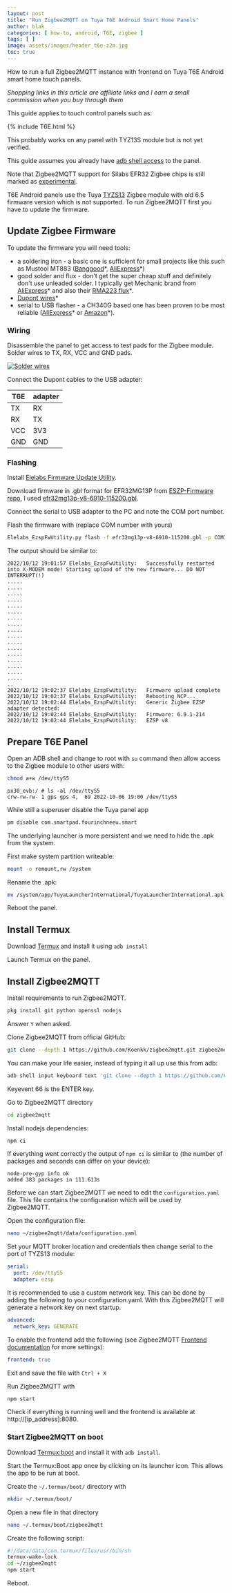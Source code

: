 ```yaml
---
layout: post
title: "Run Zigbee2MQTT on Tuya T6E Android Smart Home Panels"
author: blak
categories: [ how-to, android, T6E, zigbee ]
tags: [ ]
image: assets/images/header_t6e-z2m.jpg
toc: true
---
```


How to run a full Zigbee2MQTT instance with frontend on Tuya T6E Android smart home touch panels. 

_Shopping links in this article are affiliate links and I earn a small commission when you buy through them_

This guide applies to touch control panels such as:

{% include T6E.html %}

This probably works on any panel with TYZ13S module but is not yet verified.

This guide assumes you already have [adb shell access](t6e-sideload) to the panel.

Note that Zigbee2MQTT support for Silabs EFR32 Zigbee chips is still marked as [experimental](https://www.zigbee2mqtt.io/guide/adapters/#experimental).

T6E Android panels use the Tuya [TYZS13](https://developer.tuya.com/en/docs/iot/tyzs13-module-datasheet?id=K98u373pszqe3) Zigbee module with old 6.5 firmware version which is not supported. To run Zigbee2MQTT first you have to update the firmware.

## Update Zigbee Firmware

To update the firmware you will need tools:

* a soldering iron - a basic one is sufficient for small projects like this such as Mustool MT883 ([Banggood](https://www.banggood.com/custlink/Dv3YBFghm0)\*, [AliExpress](https://www.aliexpress.com/item/1005003539843276.html?aff_fcid=bfc3ff5d9e08469bbc0a27b48abefb38-1665604126976-03827-_DkSK3ar&tt=CPS_NORMAL&aff_fsk=_DkSK3ar&aff_platform=shareComponent-detail&sk=_DkSK3ar&aff_trace_key=bfc3ff5d9e08469bbc0a27b48abefb38-1665604126976-03827-_DkSK3ar&terminal_id=3f8c776975fd455ba956809c02d71a91&afSmartRedirect=y)*)
* good solder and flux - don't get the super cheap stuff and definitely don't use unleaded solder. I typically get Mechanic brand from [AliExpress](https://www.aliexpress.com/item/4001063085857.html?aff_fcid=930875f8ff774350942913f4eed19e02-1665604099892-08639-_DDoZ8Ej&tt=CPS_NORMAL&aff_fsk=_DDoZ8Ej&aff_platform=shareComponent-detail&sk=_DDoZ8Ej&aff_trace_key=930875f8ff774350942913f4eed19e02-1665604099892-08639-_DDoZ8Ej&terminal_id=3f8c776975fd455ba956809c02d71a91&afSmartRedirect=y)* and also their [RMA223 flux](https://www.aliexpress.com/item/4000105248849.html?aff_fcid=e52660eb2df0434c8175fb2d0b39ca98-1665604112941-05734-_DFchJSr&tt=CPS_NORMAL&aff_fsk=_DFchJSr&aff_platform=shareComponent-detail&sk=_DFchJSr&aff_trace_key=e52660eb2df0434c8175fb2d0b39ca98-1665604112941-05734-_DFchJSr&terminal_id=3f8c776975fd455ba956809c02d71a91&afSmartRedirect=y)*.
* [Dupont wires](https://www.aliexpress.com/item/32650156940.html?aff_fcid=b6c2226c97324da4ae9af87710a906f9-1665604388023-08919-_Dd2xp5D&tt=CPS_NORMAL&aff_fsk=_Dd2xp5D&aff_platform=shareComponent-detail&sk=_Dd2xp5D&aff_trace_key=b6c2226c97324da4ae9af87710a906f9-1665604388023-08919-_Dd2xp5D&terminal_id=3f8c776975fd455ba956809c02d71a91&afSmartRedirect=y)*
* serial to USB flasher - a CH340G based one has been proven to be most reliable ([AliExpress](https://www.aliexpress.com/item/32849030301.html?aff_fcid=4d06b084ef26417c90c096baf439f507-1665604369863-08882-_DCvTaG3&tt=CPS_NORMAL&aff_fsk=_DCvTaG3&aff_platform=shareComponent-detail&sk=_DCvTaG3&aff_trace_key=4d06b084ef26417c90c096baf439f507-1665604369863-08882-_DCvTaG3&terminal_id=3f8c776975fd455ba956809c02d71a91&afSmartRedirect=y)\* or [Amazon](https://amzn.to/3CvV5Pt)*).

### Wiring

Disassemble the panel to get access to test pads for the Zigbee module. Solder wires to TX, RX, VCC and GND pads.

[![Solder wires](/assets/images/t6e-z2m/wires.jpg)](/assets/images/t6e-z2m/wires.jpg)

Connect the Dupont cables to the USB adapter:

| T6E | adapter |
|---|---|
| TX | RX |
| RX | TX |
| VCC | 3V3 |
| GND | GND |

### Flashing

Install [Elelabs Firmware Update Utility](https://github.com/Elelabs/elelabs-zigbee-ezsp-utility#getting-started).

Download firmware in .gbl format for EFR32MG13P from [ESZP-Firmware repo](https://github.com/zha-ng/EZSP-Firmware/tree/master/Elelabs-ELU013), I used [efr32mg13p-v8-6910-115200.gbl](https://github.com/zha-ng/EZSP-Firmware/blob/master/Elelabs-ELU013/efr32mg13p-v8-6910-115200.gbl).

Connect the serial to USB adapter to the PC and note the COM port number.

Flash the firmware with (replace COM number with yours)

```bash
Elelabs_EzspFwUtility.py flash -f efr32mg13p-v8-6910-115200.gbl -p COM3
```

The output should be similar to:

```shellsession
2022/10/12 19:01:57 Elelabs_EzspFwUtility:   Successfully restarted into X-MODEM mode! Starting upload of the new firmware... DO NOT INTERRUPT(!)
.....
.....
.....
.....
.....
.....
.....
.....
.....
.....
.....
.....
.....
.....
.....
.....
.....
..
2022/10/12 19:02:37 Elelabs_EzspFwUtility:   Firmware upload complete
2022/10/12 19:02:37 Elelabs_EzspFwUtility:   Rebooting NCP...
2022/10/12 19:02:44 Elelabs_EzspFwUtility:   Generic Zigbee EZSP adapter detected:
2022/10/12 19:02:44 Elelabs_EzspFwUtility:   Firmware: 6.9.1-214
2022/10/12 19:02:44 Elelabs_EzspFwUtility:   EZSP v8
```

## Prepare T6E Panel

Open an ADB shell and change to root with `su` command then allow access to the Zigbee module to other users with:

```sh
chmod a+w /dev/ttyS5
```

```shellsession
px30_evb:/ # ls -al /dev/ttyS5
crw-rw-rw- 1 gps gps 4,  69 2022-10-06 19:00 /dev/ttyS5
```

While still a superuser disable the Tuya panel app

```sh
pm disable com.smartpad.fourinchneeu.smart
```

The underlying launcher is more persistent and we need to hide the .apk from the system.

First make system partition writeable:

```sh
mount -o remount,rw /system
```

Rename the .apk:

```sh
mv /system/app/TuyaLauncherInternational/TuyaLauncherInternational.apk /system/app/TuyaLauncherInternational/TuyaLauncherInternational.apk.original
```

Reboot the panel.

## Install Termux

Download [Termux](https://f-droid.org/en/packages/com.termux/) and install it using `adb install`

Launch Termux on the panel.

## Install Zigbee2MQTT

Install requirements to run Zigbee2MQTT.

```sh
pkg install git python openssl nodejs
```

Answer `Y` when asked.

Clone Zigbee2MQTT from official GitHub:

```sh
git clone --depth 1 https://github.com/Koenkk/zigbee2mqtt.git zigbee2mqtt
```

You can make your life easier, instead of typing it all up use this from adb:

```sh
adb shell input keyboard text 'git clone --depth 1 https://github.com/Koenkk/zigbee2mqtt.git zigbee2mqtt' && adb shell input keyevent 66
```

Keyevent 66 is the ENTER key.

Go to Zigbee2MQTT directory

```sh
cd zigbee2mqtt
```

Install nodejs dependencies:

```sh
npm ci
```

If everything went correctly the output of `npm ci` is similar to (the number of packages and seconds can differ on your device):

```shellsession
node-pre-gyp info ok
added 383 packages in 111.613s
```

Before we can start Zigbee2MQTT we need to edit the `configuration.yaml` file. This file contains the configuration which will be used by Zigbee2MQTT.

Open the configuration file:

```sh
nano ~/zigbee2mqtt/data/configuration.yaml
```

Set your MQTT broker location and credentials then change serial to the port of TYZS13 module:

```yaml
serial:
  port: /dev/ttyS5
  adapter: ezsp
```

It is recommended to use a custom network key. This can be done by adding the following to your configuration.yaml. With this Zigbee2MQTT will generate a network key on next startup.

```yaml
advanced:
  network_key: GENERATE
```

To enable the frontend add the following (see Zigbee2MQTT [Frontend documentation](https://www.zigbee2mqtt.io/guide/configuration/frontend.html) for more settings):

```yaml
frontend: true
```

Exit and save the file with `Ctrl + X`

Run Zigbee2MQTT with

```sh
npm start
```

Check if everything is running well and the frontend is available at http://[ip_address]:8080.

### Start Zigbee2MQTT on boot

Download [Termux:boot](https://f-droid.org/en/packages/com.termux.boot/) and install it with `adb install`.

Start the Termux:Boot app once by clicking on its launcher icon. This allows the app to be run at boot.

Create the `~/.termux/boot/` directory with

```sh
mkdir ~/.termux/boot/
```

Open a new file in that directory

```sh
nano ~/.termux/boot/zigbee2mqtt
```

Create the following script:

```sh
#!/data/data/com.termux/files/usr/bin/sh
termux-wake-lock
cd ~/zigbee2mqtt
npm start
```

Reboot.

